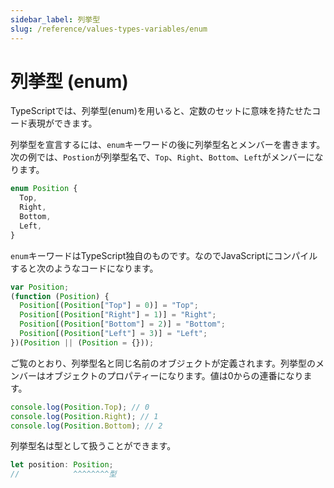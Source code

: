```yaml
---
sidebar_label: 列挙型
slug: /reference/values-types-variables/enum
---
```


# 列挙型 (enum)

TypeScriptでは、列挙型(enum)を用いると、定数のセットに意味を持たせたコード表現ができます。

列挙型を宣言するには、`enum`キーワードの後に列挙型名とメンバーを書きます。次の例では、`Postion`が列挙型名で、`Top`、`Right`、`Bottom`、`Left`がメンバーになります。

```typescript
enum Position {
  Top,
  Right,
  Bottom,
  Left,
}
```

`enum`キーワードはTypeScript独自のものです。なのでJavaScriptにコンパイルすると次のようなコードになります。

```typescript
var Position;
(function (Position) {
  Position[(Position["Top"] = 0)] = "Top";
  Position[(Position["Right"] = 1)] = "Right";
  Position[(Position["Bottom"] = 2)] = "Bottom";
  Position[(Position["Left"] = 3)] = "Left";
})(Position || (Position = {}));
```

ご覧のとおり、列挙型名と同じ名前のオブジェクトが定義されます。列挙型のメンバーはオブジェクトのプロパティーになります。値は0からの連番になります。

```typescript
console.log(Position.Top); // 0
console.log(Position.Right); // 1
console.log(Position.Bottom); // 2
```

列挙型名は型として扱うことができます。

```typescript
let position: Position;
//            ^^^^^^^^型
```
